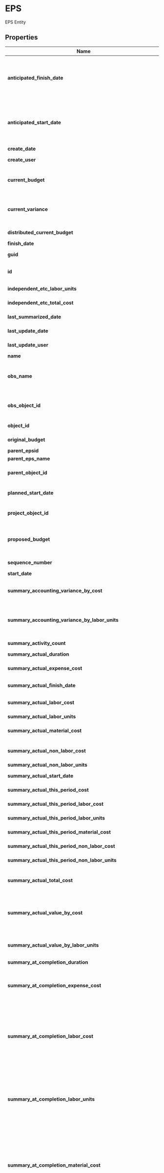# EPS

EPS Entity

## Properties

Name | Type | Description | Notes
------------ | ------------- | ------------- | -------------
**anticipated_finish_date** | **datetime** | The anticipated finish date of the EPS. User-entered - not dependent upon any other fields. If there are no children, the anticipated finish date will be the finish date displayed in the columns. | [optional] 
**anticipated_start_date** | **datetime** | The anticipated start date of the EPS. User-entered - not dependent upon any other fields. If there are no children, the anticipated start date will be the start date displayed in the columns. | [optional] 
**create_date** | **datetime** | The date this EPS was created. | [optional] 
**create_user** | **str** | The name of the user that created this EPS. | [optional] 
**current_budget** | **float** | The sum of the original budget plus the approved and pending budgets from the budget change log. | [optional] 
**current_variance** | **float** | The difference between the current budget and the total spending plan. Calculated as current budget - total spending plan. Not rolled up | [optional] 
**distributed_current_budget** | **float** | The current budget values from one level lower. | [optional] 
**finish_date** | **datetime** | The finish date of the EPS. | [optional] 
**guid** | **str** | The globally unique ID generated by the system. | [optional] 
**id** | **str** | The short code assigned to each EPS element for identification. | 
**independent_etc_labor_units** | **float** | The user-entered ETC total labor. | [optional] 
**independent_etc_total_cost** | **float** | The user-entered ETC total cost. | [optional] 
**last_summarized_date** | **datetime** | The date the project was last summarized. | [optional] 
**last_update_date** | **datetime** | The date this EPS was last updated. | [optional] 
**last_update_user** | **str** | The name of the user that last updated this EPS. | [optional] 
**name** | **str** | The name of the EPS element. | 
**obs_name** | **str** | The name of the person/role in the organization, sometimes referred to as the \&quot;responsible manager\&quot;. | [optional] 
**obs_object_id** | **int** | The unique ID of the project manager from the project&#39;s OBS tree who is responsible for the EPS. | 
**object_id** | **int** | The unique ID generated by the system. | [optional] 
**original_budget** | **float** | The original budget for the project. | [optional] 
**parent_epsid** | **str** |  | [optional] 
**parent_eps_name** | **str** |  | [optional] 
**parent_object_id** | **int** | The unique ID of the parent EPS of this EPS in the hierarchy. | 
**planned_start_date** | **datetime** | The planned start date of the project. Used by the project scheduler. | [optional] 
**project_object_id** | **int** | The internal Project ID of the EPS. This ID cannot be used to load a Project object directly. | [optional] 
**proposed_budget** | **float** | The Proposed Budget, which is the sum of the original budget plus the approved and pending budgets from the budget change log. | [optional] 
**sequence_number** | **int** | The sequence number for sorting. | [optional] 
**start_date** | **datetime** | The start date of the EPS. | [optional] 
**summary_accounting_variance_by_cost** | **float** | Ttual Cost. A negative value indicates that the Actual Cost has exceeded the Planned Value. | [optional] 
**summary_accounting_variance_by_labor_units** | **float** | The Planned Value Labor Units minus the Actual Units. Negative value indicates that Actual Units have exceeded the Planned Value Labor Units. | [optional] 
**summary_activity_count** | **int** | The number of activities that are currently in progress. | [optional] 
**summary_actual_duration** | **float** | The actual duration. | [optional] 
**summary_actual_expense_cost** | **float** | The actual costs for all project expenses associated with the EPS. | [optional] 
**summary_actual_finish_date** | **datetime** | The latest actual finish date of all activities in the EPS. | [optional] 
**summary_actual_labor_cost** | **float** | The actual cost for all labor resources assigned to the activity. | [optional] 
**summary_actual_labor_units** | **float** | The actual labor units. | [optional] 
**summary_actual_material_cost** | **float** | The actual units for all material resources assigned to the activity. | [optional] 
**summary_actual_non_labor_cost** | **float** | The actual units for all nonlabor resources assigned to the activity. | [optional] 
**summary_actual_non_labor_units** | **float** | The actual nonlabor units. | [optional] 
**summary_actual_start_date** | **datetime** | The earliest actual start date of all activities in the EPS. | [optional] 
**summary_actual_this_period_cost** | **float** | The actual this period cost (will be labor or nonlabor). | [optional] 
**summary_actual_this_period_labor_cost** | **float** | The actual this period labor cost | [optional] 
**summary_actual_this_period_labor_units** | **float** | The actual this period labor units. | [optional] 
**summary_actual_this_period_material_cost** | **float** | The actual this period material cost. | [optional] 
**summary_actual_this_period_non_labor_cost** | **float** | The actual this period nonlabor cost. | [optional] 
**summary_actual_this_period_non_labor_units** | **float** | The actual this period nonlabor units. | [optional] 
**summary_actual_total_cost** | **float** | The actual labor cost + actual nonlabor cost + actual expense cost as of the project data date. | [optional] 
**summary_actual_value_by_cost** | **float** | The actual total cost incurred on the activity as of the project data date, computed as Actual Labor Cost + Actual Nonlabor Cost + Actual Material Cost + Actual Expense Cost. | [optional] 
**summary_actual_value_by_labor_units** | **float** | The actual total labor units for the activity as of the project data date (i.e., actual total cost by labor units). | [optional] 
**summary_at_completion_duration** | **float** | The duration at completion. | [optional] 
**summary_at_completion_expense_cost** | **float** | The sum of the actual plus remaining cost for all project expenses associated with the cost account. Computed as Actual Expense Cost + Remaining Expense Cost. | [optional] 
**summary_at_completion_labor_cost** | **float** | The sum of the actual plus remaining costs for all labor resources assigned to the activity. Computed as actual labor cost + remaining labor cost. Same as the planned labor costs if the activity is not started and the actual labor costs once the activity is completed. | [optional] 
**summary_at_completion_labor_units** | **float** | The sum of the actual plus remaining units for all labor resources assigned to the activity. Computed as actual labor units + remaining labor units. Same as the planned labor units if the activity is not started and the actual labor units once the activity is completed. | [optional] 
**summary_at_completion_material_cost** | **float** | The material cost at completion. It is the sum of the actual plus remaining costs for all material resources assigned to the activity. Computed as actual material cost + remaining material cost. Same as the planned material costs if the activity is not started and the actual material costs once the activity is completed. | [optional] 
**summary_at_completion_non_labor_cost** | **float** | The nonlabor cost at completion. It is the sum of the actual plus remaining costs for all nonlabor resources assigned to the activity. Computed as actual nonlabor cost + remaining nonlabor cost. Same as the planned nonlabor costs if the activity is not started and the actual nonlabor costs once the activity is completed. | [optional] 
**summary_at_completion_non_labor_units** | **float** | The nonlabor units at completion. It is the sum of the actual plus remaining units for all nonlabor resources assigned to the activity. Computed as actual nonlabor units + remaining nonlabor units. Same as the planned nonlabor units if the activity is not started and the actual nonlabor units once the activity is completed. | [optional] 
**summary_at_completion_total_cost** | **float** | The estimated cost at completion for the activity. Computed as the actual total cost plus the estimate-to-complete cost; EAC &#x3D; ACWP + ETC. Note that the method for computing ETC depends on the earned-value technique selected for the activity&#39;s WBS. | [optional] 
**summary_at_completion_total_cost_variance** | **float** | The Baseline Planned Total Cost - At Completion Total Cost. | [optional] 
**summary_baseline_completed_activity_count** | **int** | The number of completed activities in the baseline. | [optional] 
**summary_baseline_duration** | **float** | The planned duration for the activity in the primary baseline. Planned duration is the total working time from the activity current start date to the current finish date. Same as the actual duration plus the remaining duration. The total working time is computed using the activity&#39;s calendar. | [optional] 
**summary_baseline_expense_cost** | **float** | The planned cost for all project expenses associated with the activity in the primary baseline. Computed as the baseline actual expense cost plus the baseline remaining expense cost. | [optional] 
**summary_baseline_finish_date** | **datetime** | The current latest finish date of all activities in the EPS for the current baseline. | [optional] 
**summary_baseline_in_progress_activity_count** | **int** | The number of activities that should be currently in progress, according to the primary baseline. Computed using the baseline start and finish dates and the current data date. | [optional] 
**summary_baseline_labor_cost** | **float** | The planned cost for all labor resources assigned to the activity in the primary baseline. Computed from the baseline At Completion labor units. If no resources are assigned, computed as the activity Baseline Planned Labor Units * Project Default Price / Time. | [optional] 
**summary_baseline_labor_units** | **float** | The planned units for all labor resources assigned to the activity in the primary baseline. Computed as the baseline actual labor units plus the baseline remaining labor units. | [optional] 
**summary_baseline_material_cost** | **float** | The planned cost for all material resources assigned to the activity in the primary baseline. Computed from the baseline At Completion nonlabor units. If no resources are assigned. | [optional] 
**summary_baseline_non_labor_cost** | **float** | The planned cost for all nonlabor resources assigned to the activity in the primary baseline. Computed from the baseline At Completion nonlabor units. If no resources are assigned, computed as the activity Baseline Planned Nonlabor Units * Project Default Price / Time. | [optional] 
**summary_baseline_non_labor_units** | **float** | The planned units for all nonlabor resources assigned to the activity in the primary baseline. Computed as the baseline actual nonlabor units plus the baseline remaining nonlabor units. | [optional] 
**summary_baseline_not_started_activity_count** | **int** | The number of activities not started in the baseline. | [optional] 
**summary_baseline_start_date** | **datetime** | The current earliest start date of all activities in the EPS for the current baseline. | [optional] 
**summary_baseline_total_cost** | **float** | The Planned Total Cost for the activity in the primary baseline, including labor resources, nonlabor resources, and project expenses. Baseline Planned Total Cost &#x3D; Baseline Planned Labor Cost + Baseline Planned Nonlabor Cost + Baseline Planned Expense Cost. | [optional] 
**summary_budget_at_completion_by_cost** | **float** | The Planned Total Cost through activity completion. Computed as Planned Labor Cost + Planned Nonlabor Cost + Planned Expense Cost, same as the Planned Total Cost. | [optional] 
**summary_budget_at_completion_by_labor_units** | **float** | The Baseline Labor Units | [optional] 
**summary_completed_activity_count** | **int** | The number of activities that have an Actual Finish in the EPS. | [optional] 
**summary_cost_percent_complete** | **float** | The percent complete of costs for the resource assignments in the EPS. Computed as Actual Units / At Complete Units * 100. Always in the range 0 to 100. | [optional] 
**summary_cost_percent_of_planned** | **float** | The activity actual cost percent of planned. Computed as actual total cost / baseline total cost * 100, or equivalently as ACWP / BAC * 100. The value can exceed 100. The baseline total cost is the activity&#39;s at completion cost from the current baseline. This field is named SummaryCostPercentOfBudget in Primavera&#39;s Engineering &amp; Construction and Maintenance &amp; Turnaround solutions. | [optional] 
**summary_cost_performance_index_by_cost** | **float** | The Earned Value divided by the Actual Cost. A value less than 1 indicates that the Actual Cost has exceeded the Planned Value. | [optional] 
**summary_cost_performance_index_by_labor_units** | **float** | The Earned Value Labor Units / Actual Labor Units. | [optional] 
**summary_cost_variance_by_cost** | **float** | The Earned Value minus the Actual Cost. A negative value indicates that the Actual Cost has exceeded the Planned Value. | [optional] 
**summary_cost_variance_by_labor_units** | **float** | The Earned Value Labor Cost minus Actual Value Labor Cost. | [optional] 
**summary_cost_variance_index** | **float** | The value that is calculated as the Cost Variance divided by Earned Value. | [optional] 
**summary_cost_variance_index_by_cost** | **float** | The Cost Variance divided by Earned Value. | [optional] 
**summary_cost_variance_index_by_labor_units** | **float** | The Cost Variance Labor Units divided by Earned Value Labor Units. | [optional] 
**summary_duration_percent_complete** | **float** | The activity actual duration percent of planned. Computed as (baseline planned duration - remaining duration) / baseline planned duration * 100. | [optional] 
**summary_duration_percent_of_planned** | **float** | The summary actual duration percent of planned of all activities under this EPS. Computed as actual duration / baseline duration * 100. The value can exceed 100. The Baseline duration is the activity&#39;s at complete duration from the current baseline. | [optional] 
**summary_duration_variance** | **float** | The duration between the activity&#39;s baseline duration and the at complete duration. Computed as baseline duration - at completion duration. | [optional] 
**summary_earned_value_by_cost** | **float** | The Budget at Completion * Performance % Complete. The method for computing the Performance Percent Complete depends on the Earned Value technique selected for the activity&#39;s WBS. Budget at Completion is computed from the primary baseline. | [optional] 
**summary_earned_value_by_labor_units** | **float** | The Schedule Variance Labor Units divided by the Planned Value Labor Units. | [optional] 
**summary_estimate_at_completion_by_cost** | **float** | The Actual Cost plus the Estimate to Complete Cost. The method for computing Estimate to Complete depends on the Earned Value technique selected for the activity&#39;s WBS. | [optional] 
**summary_estimate_at_completion_by_labor_units** | **float** | The Actual Labor Units + Estimate To Complete Labor Units. (Estimate To Complete Labor Units is calculated based off of the Earned Value setting on the EPS.) | [optional] 
**summary_estimate_at_completion_high_percent_by_labor_units** | **float** | The high forecast of Estimate At Completion (EAC) by labor units. | [optional] 
**summary_estimate_at_completion_low_percent_by_labor_units** | **float** | The low forecast of Estimate At Completion (EAC) by labor units. | [optional] 
**summary_estimate_to_complete_by_cost** | **float** | The Remaining Total Cost for the activity or the Performance Factor * (Budget at Completion - Earned Value), depending on the Earned Value technique selected for the activity&#39;s WBS (calculated from the primary baseline). | [optional] 
**summary_estimate_to_complete_by_labor_units** | **float** | The estimated quantity to complete the activity. Computed as either the remaining total units for the activity, or as Performance Factor * (Baseline Planned Labor Units - Planned Quantity of Work Performed), depending on the Earned Value Technique selected for the activity&#39;s WBS. | [optional] 
**summary_expense_cost_percent_complete** | **float** | The percent complete of cost for all expenses associated with the EPS. It is computed as Actual Expense Cost / At Complete Expense Cost * 100, and it is always in the range of 0 to 100. | [optional] 
**summary_expense_cost_variance** | **float** | The Baseline Planned Expense Cost - At Completion Expense Cost (At Completion Expense Cost &#x3D; Actual Expense Cost + Remaining Expense Cost). | [optional] 
**summary_finish_date_variance** | **float** | The duration between the finish date in the current project and the baseline finish date. Calculated as finish date - baseline finish date. | [optional] 
**summary_in_progress_activity_count** | **int** | The number of activities that are currently in progress. | [optional] 
**summary_labor_cost_percent_complete** | **float** | The percent complete of cost for all labor resources assigned to the EPS. It is computed as Actual Labor Cost / At Complete Labor Cost * 100, and it is always in the range of 0 to 100. | [optional] 
**summary_labor_cost_variance** | **float** | The Baseline Planned Labor Cost - At Completion Labor Cost. | [optional] 
**summary_labor_units_percent_complete** | **float** | The percent complete of units for all labor resources for the EPS. Computed as actual labor units / at complete labor units * 100. Always in the range 0 to 100. | [optional] 
**summary_labor_units_variance** | **float** | The difference between baseline labor units and at completion labor units. Calculated as Baseline labor units - at completion labor units. | [optional] 
**summary_material_cost_percent_complete** | **float** | The percent complete of cost for all material resources assigned to the EPS. It is computed as Actual Material Cost / At Complete Material Cost * 100, and it is always in the range of 0 to 100. | [optional] 
**summary_material_cost_variance** | **float** | The variance that is calculated as Baseline Material Cost - At Completion Material Cost. | [optional] 
**summary_non_labor_cost_percent_complete** | **float** | The percent complete of cost for all non-labor resources assigned to the EPS. It is computed as Actual Nonlabor Cost / At Complete Nonlabor Cost * 100, and it is always in the range of 0 to 100. | [optional] 
**summary_non_labor_cost_variance** | **float** | The Baseline Planned Nonlabor Cost - At Completion Nonlabor Cost. | [optional] 
**summary_non_labor_units_percent_complete** | **float** | The percent complete of units for all nonlabor resources for the EPS. Computed as Actual Nonlabor Cost / At Completion Nonlabor Cost * 100. Always in the range 0 to 100. | [optional] 
**summary_non_labor_units_variance** | **float** | The difference between baseline nonlabor units and at completion non labor units. Calculated as Baseline nonlabor units - at completion nonlabor units. | [optional] 
**summary_not_started_activity_count** | **int** | The number of activities that are currently not started. | [optional] 
**summary_performance_percent_complete_by_cost** | **float** | The percent complete of performance for all labor resources, nonlabor resources, and expenses. Computed as Earned Value / Budget At Completion * 100. Always in the range 0 to 100. | [optional] 
**summary_performance_percent_complete_by_labor_units** | **float** | The percent complete of performance for all labor resources. Computed as earned value labor units / baseline labor units * 100. Always in the range 0 to 100. | [optional] 
**summary_planned_cost** | **float** | The sum of all planned expense, non labor, labor, and material costs in the EPS. | [optional] 
**summary_planned_duration** | **float** | The total working days between planned start and finish dates in the EPS. | [optional] 
**summary_planned_expense_cost** | **float** | The sum of all planned expense costs in the EPS. | [optional] 
**summary_planned_finish_date** | **datetime** | The latest planned finish date of all activities in the EPS. | [optional] 
**summary_planned_labor_cost** | **float** | The sum of all planned labor costs in the EPS. | [optional] 
**summary_planned_labor_units** | **float** | The sum of all planned labor units in the EPS. | [optional] 
**summary_planned_material_cost** | **float** | The sum of all planned material costs in the EPS. | [optional] 
**summary_planned_non_labor_cost** | **float** | The sum of all planned non labor costs in the EPS. | [optional] 
**summary_planned_non_labor_units** | **float** | The sum of all planned non labor units in the EPS. | [optional] 
**summary_planned_start_date** | **datetime** | The earliest planned start date of all activities in the EPS. | [optional] 
**summary_planned_value_by_cost** | **float** | The Budget at Completion * Schedule % Complete. The Schedule % Complete specifies how much of the activity&#39;s baseline duration has been completed so far. Budget at Completion is computed from the primary baseline | [optional] 
**summary_planned_value_by_labor_units** | **float** | The portion of the baseline labor units that is scheduled to be completed as of the project data date. Computed as Baseline Labor Units * Schedule % Complete. The Schedule % Complete specifies how much of the activity&#39;s baseline duration has been completed so far. The Baseline Labor Units is taken from the current baseline. | [optional] 
**summary_progress_finish_date** | **datetime** | The date the activity is expected to be finished according to the progress made on the activity&#39;s work products. The expected finish date is entered manually by people familiar with progress of the activity&#39;s work products. | [optional] 
**summary_remaining_duration** | **float** | The total working time from the EPS remaining start date to the remaining finish date. | [optional] 
**summary_remaining_expense_cost** | **float** | The remaining costs for all project expenses associated with the activities in the EPS. | [optional] 
**summary_remaining_finish_date** | **datetime** | The date the resource is scheduled to finish the remaining work for the activity. This date is computed by the project scheduler but can be updated manually by the project manager. Before the activity is started, the remaining finish date is the same as the planned finish date. | [optional] 
**summary_remaining_labor_cost** | **float** | The remaining costs for all labor resources assigned to the activities. The remaining cost reflects the cost remaining for the EPS. | [optional] 
**summary_remaining_labor_units** | **float** | The remaining units for all labor resources assigned to the activities. The remaining units reflects the work remaining to be done for the EPS. | [optional] 
**summary_remaining_material_cost** | **float** | The remaining material costs for all project expenses associated with the activities in the EPS. | [optional] 
**summary_remaining_non_labor_cost** | **float** | The remaining nonlabor costs for all project expenses associated with the activities in the EPS. | [optional] 
**summary_remaining_non_labor_units** | **float** | The remaining units for all nonlabor resources assigned to the activities. The remaining units reflects the work remaining to be done for the EPS. | [optional] 
**summary_remaining_start_date** | **datetime** | The earliest remaining start of all activities assigned to the EPS. | [optional] 
**summary_remaining_total_cost** | **float** | The sum of all remaining total costs in the EPS. | [optional] 
**summary_schedule_percent_complete** | **float** | The measure that indicates how much of the EPS baseline duration has been completed so far. Computed based on where the current data date falls between the activity&#39;s baseline start and finish dates. If the data date is earlier than the Baseline start, the schedule % complete is 0. If the data date is later than the Baseline finish, the schedule % complete is 100. The schedule % complete indicates how much of the EPS duration should be currently completed, relative to the selected baseline. | [optional] 
**summary_schedule_percent_complete_by_labor_units** | **float** | The percent complete of units for all labor resources. Computed as Actual Labor Units / At Completion Labor Units * 100. Always in the range 0 to 100. | [optional] 
**summary_schedule_performance_index_by_cost** | **float** | The Earned Value divided by the Planned Value. A value less than 1 indicates that less work was actually performed than was scheduled. | [optional] 
**summary_schedule_performance_index_by_labor_units** | **float** | The Earned Value Labor Units divided by Planned Value Labor Units. | [optional] 
**summary_schedule_variance_by_cost** | **float** | The Earned Value divided by the Planned Value. A negative value indicates that less work was actually performed than was scheduled. | [optional] 
**summary_schedule_variance_by_labor_units** | **float** | The Earned Value Labor Units minus the Planned Value Labor Units. | [optional] 
**summary_schedule_variance_index** | **float** | The value that is calculated as the Schedule Variance Labor Units divided by Planned Value Labor Units. | [optional] 
**summary_schedule_variance_index_by_cost** | **float** | The Schedule Variance divided by the Planned Value. | [optional] 
**summary_schedule_variance_index_by_labor_units** | **float** | The Schedule Variance Labor Units divided by the Planned Value Labor Units. | [optional] 
**summary_start_date_variance** | **float** | The duration between the start date in the current project and the baseline start date. Calculated as start date - baseline start date. | [optional] 
**summary_to_complete_performance_index_by_cost** | **float** | The (Budget at Completion - Earned Value) divided by (Estimate at Completion - Actual Cost). | [optional] 
**summary_total_cost_variance** | **float** | The value that is calculated as baseline total cost - total cost. | [optional] 
**summary_total_float** | **float** | The amount of time the EPS can be delayed before delaying the project finish date. Total float can be computed as late start - early start or as late finish - early finish; this option can be set when running the project scheduler. | [optional] 
**summary_units_percent_complete** | **float** | The percent complete of units for the resource assignments in the EPS. Computed as Actual Units / At Complete Units * 100. Always in the range 0 to 100. | [optional] 
**summary_variance_at_completion_by_labor_units** | **float** | The Baseline Planned Total Labor Units minus Estimate at Completion Labor Units. | [optional] 
**total_benefit_plan** | **float** | The sum of the monthly benefit plan. | [optional] 
**total_benefit_plan_tally** | **float** | The sum of the monthly benefit plan tally. | [optional] 
**total_funding** | **float** | The total amount of funding contributed to the project by your funding sources. | [optional] 
**total_spending_plan** | **float** | The sum of the monthly spending plan. | [optional] 
**total_spending_plan_tally** | **float** | The sum of the monthly spending plan tally. | [optional] 
**unallocated_budget** | **float** | The total current budget minus the distributed current budget. | [optional] 
**undistributed_current_variance** | **float** | The total spending plan minus the total spending plan tally. | [optional] 

## Example

```python
from openapi_client.models.eps import EPS

# TODO update the JSON string below
json = "{}"
# create an instance of EPS from a JSON string
eps_instance = EPS.from_json(json)
# print the JSON string representation of the object
print(EPS.to_json())

# convert the object into a dict
eps_dict = eps_instance.to_dict()
# create an instance of EPS from a dict
eps_from_dict = EPS.from_dict(eps_dict)
```
[[Back to Model list]](../README.md#documentation-for-models) [[Back to API list]](../README.md#documentation-for-api-endpoints) [[Back to README]](../README.md)


